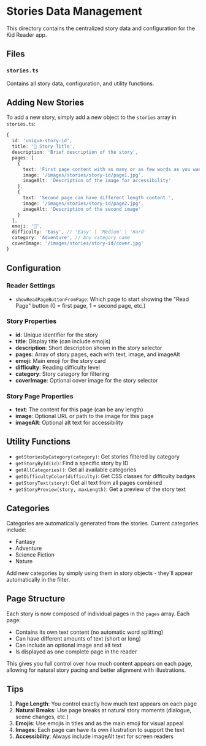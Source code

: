 # Stories Data Management

This directory contains the centralized story data and configuration for the Kid Reader app.

## Files

### `stories.ts`
Contains all story data, configuration, and utility functions.

## Adding New Stories

To add a new story, simply add a new object to the `stories` array in `stories.ts`:

```typescript
{
  id: 'unique-story-id',
  title: '🎈 Story Title',
  description: 'Brief description of the story',
  pages: [
    {
      text: 'First page content with as many or as few words as you want.',
      image: '/images/stories/story-id/page1.jpg',
      imageAlt: 'Description of the image for accessibility'
    },
    {
      text: 'Second page can have different length content.',
      image: '/images/stories/story-id/page2.jpg',
      imageAlt: 'Description of the second image'
    }
  ],
  emoji: '🎈',
  difficulty: 'Easy', // 'Easy' | 'Medium' | 'Hard'
  category: 'Adventure', // Any category name
  coverImage: '/images/stories/story-id/cover.jpg'
}
```

## Configuration

### Reader Settings
- `showReadPageButtonFromPage`: Which page to start showing the "Read Page" button (0 = first page, 1 = second page, etc.)

### Story Properties
- **id**: Unique identifier for the story
- **title**: Display title (can include emojis)
- **description**: Short description shown in the story selector
- **pages**: Array of story pages, each with text, image, and imageAlt
- **emoji**: Main emoji for the story card
- **difficulty**: Reading difficulty level
- **category**: Story category for filtering
- **coverImage**: Optional cover image for the story selector

### Story Page Properties
- **text**: The content for this page (can be any length)
- **image**: Optional URL or path to the image for this page
- **imageAlt**: Optional alt text for accessibility

## Utility Functions

- `getStoriesByCategory(category)`: Get stories filtered by category
- `getStoryById(id)`: Find a specific story by ID
- `getAllCategories()`: Get all available categories
- `getDifficultyColor(difficulty)`: Get CSS classes for difficulty badges
- `getStoryText(story)`: Get all text from all pages combined
- `getStoryPreview(story, maxLength)`: Get a preview of the story text

## Categories

Categories are automatically generated from the stories. Current categories include:
- Fantasy
- Adventure
- Science Fiction
- Nature

Add new categories by simply using them in story objects - they'll appear automatically in the filter.

## Page Structure

Each story is now composed of individual pages in the `pages` array. Each page:
- Contains its own text content (no automatic word splitting)
- Can have different amounts of text (short or long)
- Can include an optional image and alt text
- Is displayed as one complete page in the reader

This gives you full control over how much content appears on each page, allowing for natural story pacing and better alignment with illustrations.

## Tips

1. **Page Length**: You control exactly how much text appears on each page
2. **Natural Breaks**: Use page breaks at natural story moments (dialogue, scene changes, etc.)
3. **Emojis**: Use emojis in titles and as the main emoji for visual appeal
4. **Images**: Each page can have its own illustration to support the text
5. **Accessibility**: Always include imageAlt text for screen readers 